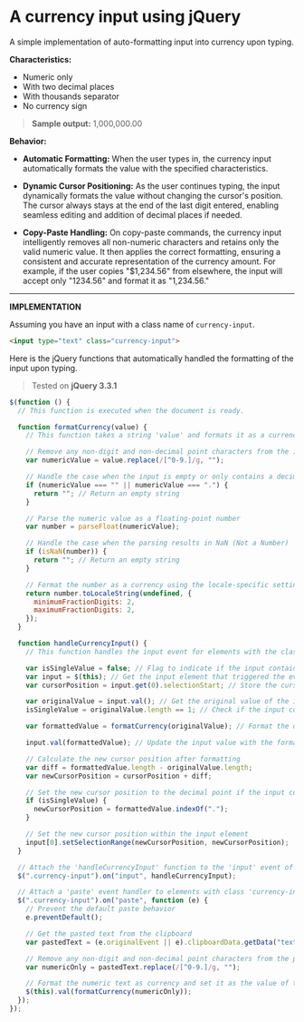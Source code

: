 # A currency input using jQuery
A simple implementation of auto-formatting input into currency upon typing.

**Characteristics:**
- Numeric only
- With two decimal places
- With thousands separator
- No currency sign

>**Sample output:** 1,000,000.00

**Behavior:**
- **Automatic Formatting:** When the user types in, the currency input automatically formats the value with the specified characteristics.

- **Dynamic Cursor Positioning:** As the user continues typing, the input dynamically formats the value without changing the cursor's position. The cursor always stays at the end of the last digit entered, enabling seamless editing and addition of decimal places if needed.

- **Copy-Paste Handling:** On copy-paste commands, the currency input intelligently removes all non-numeric characters and retains only the valid numeric value. It then applies the correct formatting, ensuring a consistent and accurate representation of the currency amount. For example, if the user copies "$1,234.56" from elsewhere, the input will accept only "1234.56" and format it as "1,234.56."


------------


**IMPLEMENTATION**

Assuming you have an input with a class name of `currency-input`.  

```html
<input type="text" class="currency-input">
```
Here is the jQuery functions that automatically handled the formatting of the input upon typing.
> Tested on **jQuery 3.3.1**

```javascript
$(function () {
  // This function is executed when the document is ready.

  function formatCurrency(value) {
    // This function takes a string 'value' and formats it as a currency.

    // Remove any non-digit and non-decimal point characters from the input string
    var numericValue = value.replace(/[^0-9.]/g, "");

    // Handle the case when the input is empty or only contains a decimal point
    if (numericValue === "" || numericValue === ".") {
      return ""; // Return an empty string
    }

    // Parse the numeric value as a floating-point number
    var number = parseFloat(numericValue);

    // Handle the case when the parsing results in NaN (Not a Number)
    if (isNaN(number)) {
      return ""; // Return an empty string
    }

    // Format the number as a currency using the locale-specific settings
    return number.toLocaleString(undefined, {
      minimumFractionDigits: 2,
      maximumFractionDigits: 2,
    });
  }

  function handleCurrencyInput() {
    // This function handles the input event for elements with the class "currency-input".

    var isSingleValue = false; // Flag to indicate if the input contains only a single character
    var input = $(this); // Get the input element that triggered the event
    var cursorPosition = input.get(0).selectionStart; // Store the cursor position within the input

    var originalValue = input.val(); // Get the original value of the input
    isSingleValue = originalValue.length == 1; // Check if the input contains only one character

    var formattedValue = formatCurrency(originalValue); // Format the original value as a currency

    input.val(formattedValue); // Update the input value with the formatted currency string

    // Calculate the new cursor position after formatting
    var diff = formattedValue.length - originalValue.length;
    var newCursorPosition = cursorPosition + diff;

    // Set the new cursor position to the decimal point if the input contains only one character
    if (isSingleValue) {
      newCursorPosition = formattedValue.indexOf(".");
    }

    // Set the new cursor position within the input element
    input[0].setSelectionRange(newCursorPosition, newCursorPosition);
  }

  // Attach the 'handleCurrencyInput' function to the 'input' event of elements with class 'currency-input'
  $(".currency-input").on("input", handleCurrencyInput);

  // Attach a 'paste' event handler to elements with class 'currency-input'
  $(".currency-input").on("paste", function (e) {
    // Prevent the default paste behavior
    e.preventDefault();

    // Get the pasted text from the clipboard
    var pastedText = (e.originalEvent || e).clipboardData.getData("text/plain");

    // Remove any non-digit and non-decimal point characters from the pasted text
    var numericOnly = pastedText.replace(/[^0-9.]/g, "");

    // Format the numeric text as currency and set it as the value of the input
    $(this).val(formatCurrency(numericOnly));
  });
});
```
